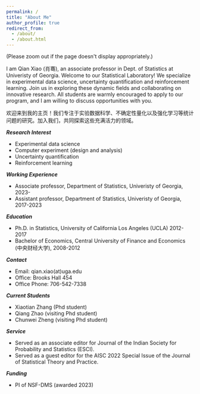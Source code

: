 ```yaml
---
permalink: /
title: "About Me"
author_profile: true
redirect_from: 
  - /about/
  - /about.html
---
```

(Please zoom out if the page doesn't display appropriately.)

I am Qian Xiao (肖骞), an associate professor in Dept. of Statistics at Univeristy of Georgia. Welcome to our Statistical Laboratory! We specialize in experimental data science, uncertainty quantification and reinforcement learning. Join us in exploring these dynamic fields and collaborating on innovative research. All students are warmly encouraged to apply to our program, and I am willing to discuss opportunities with you.

欢迎来到我的主页！我们专注于实验数据科学、不确定性量化以及强化学习等统计问题的研究。加入我们，共同探索这些充满活力的领域。


***Research Interest***

* Experimental data science
* Computer experiment (design and analysis)
* Uncertainty quantification
* Reinforcement learning

***Working Experience***

* Associate professor, Department of Statistics, Univeristy of Georgia, 2023-
* Assistant professor, Department of Statistics, Univeristy of Georgia, 2017-2023

***Education***

* Ph.D. in Statistics, University of California Los Angeles (UCLA) 2012-2017
* Bachelor of Economics, Central University of Finance and Economics (中央财经大学), 2008-2012

***Contact***

* Email: qian.xiao(at)uga.edu
* Office: Brooks Hall 454
* Office Phone: 706-542-7338

***Current Students***
* Xiaotian Zhang (Phd student)
* Qiang Zhao (visiting Phd student)
* Chunwei Zheng (visiting Phd student)

***Service***
* Served as an associate editor for Journal of the Indian Society for Probability and Statistics (ESCI).
* Served as a guest editor for the AISC 2022 Special Issue of the Journal of Statistical Theory and Practice.

***Funding***
* PI of NSF-DMS (awarded 2023)



